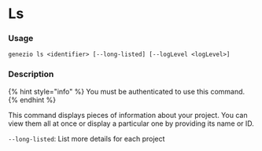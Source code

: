 # Ls

### Usage

`genezio ls <identifier> [--long-listed] [--logLevel <logLevel>]`

### Description

{% hint style="info" %}
You must be authenticated to use this command.
{% endhint %}

This command displays pieces of information about your project. You can view them all at once or display a particular one by providing its name or ID.

`--long-listed`: List more details for each project

